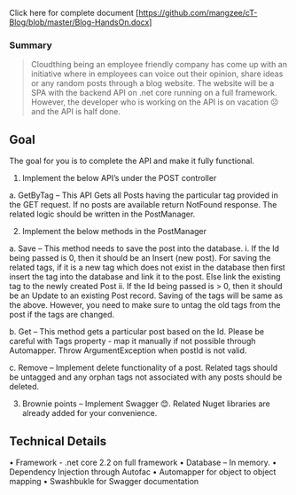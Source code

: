Click here for complete document [https://github.com/mangzee/cT-Blog/blob/master/Blog-HandsOn.docx]

### Summary
>Cloudthing being an employee friendly company has come up with an initiative where in employees can voice out their opinion, share ideas or any random posts through a blog website.
>The website will be a SPA with the backend API on .net core running on a full framework. 
>However, the developer who is working on the API is on vacation ☹ and the API is half done.

## Goal
The goal for you is to complete the API and make it fully functional.
1.	Implement the below API’s under the POST controller

a.	GetByTag – This API Gets all Posts having the particular tag provided in the GET request. If no posts are available return NotFound response. The related logic should be written in the PostManager.

2.	Implement the below methods in the PostManager

a.	Save – This method needs to save the post into the database.
i.	If the Id being passed is 0, then it should be an Insert (new post). For saving the related tags, if it is a new tag which does not exist in the database then first insert the tag into the database and link it to the post. Else link the existing tag to the newly created Post
ii.	If the Id being passed is > 0, then it should be an Update to an existing Post record. Saving of the tags will be same as the above. However, you need to make sure to untag  the old tags from the post if the tags are changed.

b.	Get – This method gets a particular post based on  the Id. Please be careful with Tags property - map it manually if not possible through Automapper. Throw ArgumentException when postId is not valid.

c.	Remove – Implement delete functionality of a post. Related tags should be untagged and any orphan tags not associated with any posts should be deleted.

3.	Brownie points – Implement Swagger 😊. Related Nuget libraries are already added for your convenience.

## Technical Details
•	Framework - .net core 2.2 on full framework
•	Database – In memory. 
•	Dependency Injection through Autofac
•	Automapper for object to object mapping
•	Swashbukle for Swagger documentation

